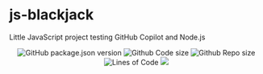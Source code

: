 # js-blackjack
Little JavaScript project testing GitHub Copilot and Node.js
<p align="center">
  <img alt="GitHub package.json version" src="https://img.shields.io/github/package-json/v/suptower/js-blackjack">
  <img alt="Github Code size" src="https://img.shields.io/github/languages/code-size/suptower/js-blackjack">
  <img alt="Github Repo size" src="https://img.shields.io/github/repo-size/suptower/js-blackjack">
  <img alt="Lines of Code" src="https://img.shields.io/tokei/lines/github/suptower/js-blackjack">
  <a href="https://app.codacy.com/gh/suptower/js-blackjack/dashboard?utm_source=gh&utm_medium=referral&utm_content=&utm_campaign=Badge_grade"><img src="https://app.codacy.com/project/badge/Grade/d85c5c9b3fc44a4ba83d08a0ba92e8b2"/></a>
</p>
